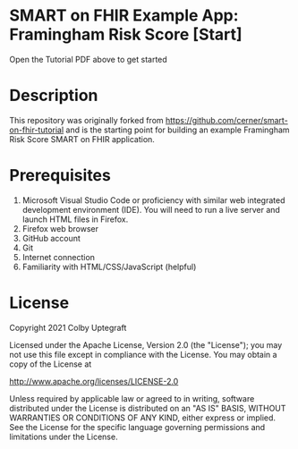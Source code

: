 # SMART on FHIR Example App: Framingham Risk Score [Start]
Open the Tutorial PDF above to get started

# Description
This repository was originally forked from https://github.com/cerner/smart-on-fhir-tutorial and is the starting point for building an example Framingham Risk Score SMART on FHIR application.

# Prerequisites
1) Microsoft Visual Studio Code or proficiency with similar web integrated development environment (IDE). You will need to run a live server and launch HTML files in Firefox.
2) Firefox web browser
3) GitHub account
4) Git
5) Internet connection
6) Familiarity with HTML/CSS/JavaScript (helpful)

# License
Copyright 2021 Colby Uptegraft

Licensed under the Apache License, Version 2.0 (the "License"); you may not use this file except in compliance with the License. You may obtain a copy of the License at

http://www.apache.org/licenses/LICENSE-2.0

Unless required by applicable law or agreed to in writing, software distributed under the License is distributed on an "AS IS" BASIS, WITHOUT WARRANTIES OR CONDITIONS OF ANY KIND, either express or implied. See the License for the specific language governing permissions and limitations under the License.
